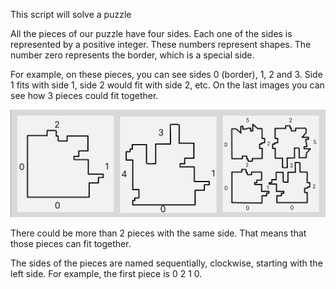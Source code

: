 This script will solve a puzzle

All the pieces of our puzzle have four sides. Each one of the sides is represented by a positive integer. These numbers represent shapes. The number zero represents the border, which is a special side. 

For example, on these pieces, you can see sides 0 (border), 1, 2 and 3. Side 1 fits with side 1, side 2 would fit with side 2, etc. On the last images you can see how 3 pieces could fit together. 

![explanation](assets/readme/pieces_example.png)

There could be more than 2 pieces with the same side. That means that those pieces can fit together. 

The sides of the pieces are named sequentially, clockwise, starting with the left side. For example, the first piece is 0 2 1 0. 
